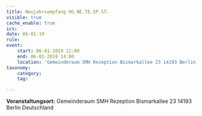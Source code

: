 ```yaml
---
title: Neujahrsempfang HG.NE.TE.SP.ST.
visible: true
cache_enable: true
ics: 
date: 06-01-19
rule: 
event:
	start: 06-01-2019 12:00
	end: 06-01-2019 14:00
	location: 'Gemeinderaum SMH Rezeption Bismarkallee 23 14193 Berlin Deutschland'
taxonomy:
	category: 
	tag: 

---
```




**Veranstaltungsort:** Gemeinderaum SMH Rezeption
Bismarkallee 23
14193 Berlin
Deutschland

